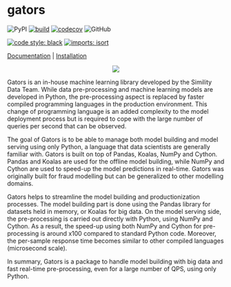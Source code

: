 # gators

![PyPI](https://img.shields.io/pypi/v/gators)
[![build](https://github.com/paypal/gators/actions/workflows/build.yml/badge.svg)](https://github.com/paypal/gators/actions/workflows/build.yml)
[![codecov](https://codecov.io/gh/paypal/gators/branch/graph/badge.svg?token=vllGApc9v9)](https://codecov.io/gh/paypal/gators)
![GitHub](https://img.shields.io/github/license/paypal/gators)

[![code style: black](https://img.shields.io/badge/code%20style-black-000000.svg)](https://github.com/psf/black)
[![imports: isort](https://img.shields.io/badge/%20imports-isort-%231674b1?style=flat&labelColor=ef8336)](https://pycqa.github.io/isort/)


<a href="https://paypal.github.io/gators/index.html" target="_blank">Documentation</a> | 
<a href="https://paypal.github.io/gators/getting_started/install.html#install" target="_blank">Installation</a>

<div align="center">
  <img src="https://paypal.github.io/gators/_static/GATORS_LOGO.png"><br>
</div>

Gators is an in-house machine learning library developed by the Simility Data Team. While data pre-processing and machine learning models are developed in Python, the pre-processing aspect is replaced by faster compiled programming languages in the production environment. This change of programming language is an added complexity to the model deployment process but is required to cope with the large number of queries per second that can be observed.

The goal of Gators is to be able to manage both model building and model serving using only Python, a language that data scientists are generally familiar with. Gators is built on top of Pandas, Koalas, NumPy and Cython. Pandas and Koalas are used for the offline model building, while NumPy and Cython are used to speed-up the model predictions in real-time. Gators was originally built for fraud modelling but can be generalized to other modelling domains.

Gators helps to streamline the model building and productionization processes. The model building part is done using the Pandas library for datasets held in memory, or Koalas for big data. On the model serving side, the pre-processing is carried out directly with Python, using NumPy and Cython. As a result, the speed-up using both NumPy and Cython for pre-processing is around x100 compared to standard Python code. Moreover, the per-sample response time becomes similar to other compiled languages (microsecond scale).

In summary, Gators is a package to handle model building with big data and fast real-time pre-processing, even for a large number of QPS, using only Python.

